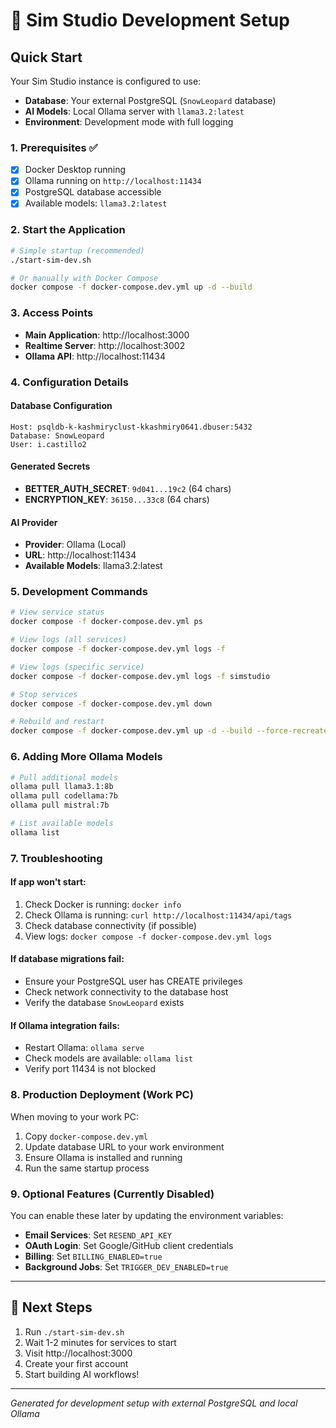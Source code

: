 # 🚀 Sim Studio Development Setup

## Quick Start

Your Sim Studio instance is configured to use:
- **Database**: Your external PostgreSQL (`SnowLeopard` database)
- **AI Models**: Local Ollama server with `llama3.2:latest`
- **Environment**: Development mode with full logging

### 1. Prerequisites ✅

- [x] Docker Desktop running
- [x] Ollama running on `http://localhost:11434`
- [x] PostgreSQL database accessible
- [x] Available models: `llama3.2:latest`

### 2. Start the Application

```bash
# Simple startup (recommended)
./start-sim-dev.sh

# Or manually with Docker Compose
docker compose -f docker-compose.dev.yml up -d --build
```

### 3. Access Points

- **Main Application**: http://localhost:3000
- **Realtime Server**: http://localhost:3002
- **Ollama API**: http://localhost:11434

### 4. Configuration Details

#### Database Configuration
```
Host: psqldb-k-kashmiryclust-kkashmiry0641.dbuser:5432
Database: SnowLeopard
User: i.castillo2
```

#### Generated Secrets
- **BETTER_AUTH_SECRET**: `9d041...19c2` (64 chars)
- **ENCRYPTION_KEY**: `36150...33c8` (64 chars)

#### AI Provider
- **Provider**: Ollama (Local)
- **URL**: http://localhost:11434
- **Available Models**: llama3.2:latest

### 5. Development Commands

```bash
# View service status
docker compose -f docker-compose.dev.yml ps

# View logs (all services)
docker compose -f docker-compose.dev.yml logs -f

# View logs (specific service)
docker compose -f docker-compose.dev.yml logs -f simstudio

# Stop services
docker compose -f docker-compose.dev.yml down

# Rebuild and restart
docker compose -f docker-compose.dev.yml up -d --build --force-recreate
```

### 6. Adding More Ollama Models

```bash
# Pull additional models
ollama pull llama3.1:8b
ollama pull codellama:7b
ollama pull mistral:7b

# List available models
ollama list
```

### 7. Troubleshooting

#### If app won't start:
1. Check Docker is running: `docker info`
2. Check Ollama is running: `curl http://localhost:11434/api/tags`
3. Check database connectivity (if possible)
4. View logs: `docker compose -f docker-compose.dev.yml logs`

#### If database migrations fail:
- Ensure your PostgreSQL user has CREATE privileges
- Check network connectivity to the database host
- Verify the database `SnowLeopard` exists

#### If Ollama integration fails:
- Restart Ollama: `ollama serve`
- Check models are available: `ollama list`
- Verify port 11434 is not blocked

### 8. Production Deployment (Work PC)

When moving to your work PC:
1. Copy `docker-compose.dev.yml`
2. Update database URL to your work environment
3. Ensure Ollama is installed and running
4. Run the same startup process

### 9. Optional Features (Currently Disabled)

You can enable these later by updating the environment variables:

- **Email Services**: Set `RESEND_API_KEY`
- **OAuth Login**: Set Google/GitHub client credentials
- **Billing**: Set `BILLING_ENABLED=true`
- **Background Jobs**: Set `TRIGGER_DEV_ENABLED=true`

---

## 🎯 Next Steps

1. Run `./start-sim-dev.sh`
2. Wait 1-2 minutes for services to start
3. Visit http://localhost:3000
4. Create your first account
5. Start building AI workflows!

---

*Generated for development setup with external PostgreSQL and local Ollama*
